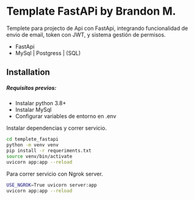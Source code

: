 # Template FastAPi by Brandon M.

Templete para projecto de Api con FastApi, integrando funcionalidad de envio de email, token con JWT, y sistema gestión de permisos.

- FastApi
- MySql | Postgress | (SQL)

## Installation

##### Requisitos previos:

- Instalar python 3.8+
- Instalar MySql
- Configurar variables de entorno en .env

Instalar dependencias y correr servicio.

```sh
cd templete_fastapi
python -m venv venv
pip install -r requeriments.txt
source venv/bin/activate
uvicorn app:app --reload
```

Para correr servicio con Ngrok server.

```sh
USE_NGROK=True uvicorn server:app
uvicorn app:app --reload
```

